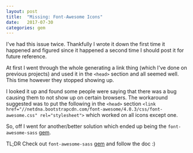 ```yaml
---
layout: post
title:  "Missing: Font-Awesome Icons"
date:   2017-07-30
categories: gem
---  
```


I've had this issue twice. Thankfully I wrote it down the first time it happened and figured since it happened a second time I should post it for future reference. 

At first I went through the whole generating a link thing (which I've done on previous projects) and used it in the `<head>` section and all seemed well. This time however they stopped showing up.

I looked it up and found some people were saying that there was a bug causing them to not show up on certain browsers. The workaround suggested was to put the following in the `<head>` section 
 `<link href="//netdna.bootstrapcdn.com/font-awesome/4.0.3/css/font-awesome.css" rel="stylesheet">` which worked on all icons except one.

So, off I went for another/better solution which ended up being the `font-awesome-sass` [gem](https://github.com/FortAwesome/font-awesome-sass).


TL;DR 
Check out `font-awesome-sass` [gem](https://github.com/FortAwesome/font-awesome-sass) and follow the doc :)


